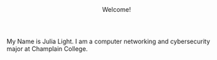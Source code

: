 <html>
  <header>
    Welcome!
  </header>
  <body>
    My Name is Julia Light. I am a computer networking and cybersecurity major at Champlain College.
  </body>
</html>
